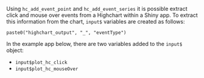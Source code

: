 Using `hc_add_event_point` and `hc_add_event_series` it is possible extract click and mouse over events from a Highchart within a Shiny app. To extract this information from the chart, `input$` variables are created as follows:

```
paste0("highchart_output", "_", "eventType")
```

In the example app below, there are two variables added to the `input$` object:

- `input$plot_hc_click`
- `input$plot_hc_mouseOver`
